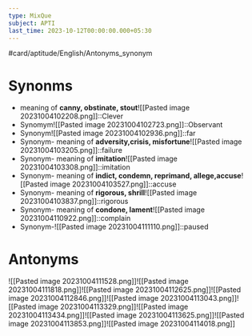 ```yaml
---
type: MixQue
subject: APTI
last_time: 2023-10-12T00:00:00.000+05:30
---
```

#card/aptitude/English/Antonyms_synonym 
# Synonms
- meaning of **canny, obstinate, stout**![[Pasted image 20231004102208.png]]::Clever <!--SR:!2023-10-21,1,230-->
- Synomym![[Pasted image 20231004102723.png]]::Observant <!--SR:!2023-10-24,4,270-->
- Synonym![[Pasted image 20231004102936.png]]::far <!--SR:!2023-10-23,3,250-->
- Synonym- meaning of **adversity,crisis, misfortune**![[Pasted image 20231004103205.png]]::failure <!--SR:!2023-10-24,4,270-->
- Synonym- meaning of **imitation**![[Pasted image 20231004103308.png]]::imitation <!--SR:!2023-11-10,16,290-->
- Synonym- meaning of **indict, condemn, reprimand, allege,accuse**![[Pasted image 20231004103527.png]]::accuse <!--SR:!2023-10-21,1,230-->
- Synonym- meaning of **rigorous, shrill**![[Pasted image 20231004103837.png]]::rigorous <!--SR:!2023-10-21,1,232-->
- Synonym- meaning of **condone, lament**![[Pasted image 20231004110922.png]]::complain <!--SR:!2023-10-21,1,230-->
- Synonym-![[Pasted image 20231004111110.png]]::paused <!--SR:!2023-10-24,4,270-->

# Antonyms
![[Pasted image 20231004111528.png]]![[Pasted image 20231004111818.png]]![[Pasted image 20231004112625.png]]![[Pasted image 20231004112846.png]]![[Pasted image 20231004113043.png]]![[Pasted image 20231004113329.png]]![[Pasted image 20231004113434.png]]![[Pasted image 20231004113625.png]]![[Pasted image 20231004113853.png]]![[Pasted image 20231004114018.png]]